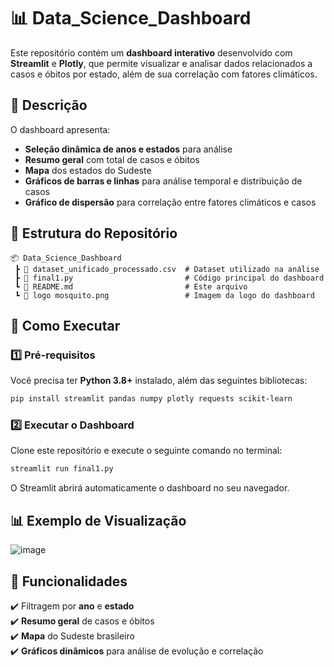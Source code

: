 # 📊  Data_Science_Dashboard

Este repositório contém um **dashboard interativo** desenvolvido com **Streamlit** e **Plotly**, que permite visualizar e analisar dados relacionados a casos e óbitos por estado, além de sua correlação com fatores climáticos.  

## 📝 Descrição  

O dashboard apresenta:  

- **Seleção dinâmica de anos e estados** para análise  
- **Resumo geral** com total de casos e óbitos  
- **Mapa** dos estados do Sudeste  
- **Gráficos de barras e linhas** para análise temporal e distribuição de casos  
- **Gráfico de dispersão** para correlação entre fatores climáticos e casos  

## 📂 Estrutura do Repositório  

```
📦 Data_Science_Dashboard
 ┣ 📜 dataset_unificado_processado.csv  # Dataset utilizado na análise
 ┣ 📜 final1.py                         # Código principal do dashboard
 ┗ 📜 README.md                         # Este arquivo
 ┗ 📜 logo mosquito.png                 # Imagem da logo do dashboard
```

## 🚀 Como Executar  

### 1️⃣ Pré-requisitos  
Você precisa ter **Python 3.8+** instalado, além das seguintes bibliotecas:  

```bash
pip install streamlit pandas numpy plotly requests scikit-learn
```

### 2️⃣ Executar o Dashboard  
Clone este repositório e execute o seguinte comando no terminal:  

```bash
streamlit run final1.py
```

O Streamlit abrirá automaticamente o dashboard no seu navegador.  

## 📊 Exemplo de Visualização  

 
![image](https://github.com/user-attachments/assets/4f18259d-d1d6-48d9-ad45-15ca88d1f61c)


## 📌 Funcionalidades  

✔️ Filtragem por **ano** e **estado**  
✔️ **Resumo geral** de casos e óbitos  
✔️ **Mapa** do Sudeste brasileiro  
✔️ **Gráficos dinâmicos** para análise de evolução e correlação  



